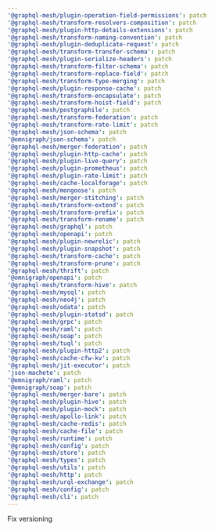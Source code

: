 ```yaml
---
'@graphql-mesh/plugin-operation-field-permissions': patch
'@graphql-mesh/transform-resolvers-composition': patch
'@graphql-mesh/plugin-http-details-extensions': patch
'@graphql-mesh/transform-naming-convention': patch
'@graphql-mesh/plugin-deduplicate-request': patch
'@graphql-mesh/transform-transfer-schema': patch
'@graphql-mesh/plugin-serialize-headers': patch
'@graphql-mesh/transform-filter-schema': patch
'@graphql-mesh/transform-replace-field': patch
'@graphql-mesh/transform-type-merging': patch
'@graphql-mesh/plugin-response-cache': patch
'@graphql-mesh/transform-encapsulate': patch
'@graphql-mesh/transform-hoist-field': patch
'@graphql-mesh/postgraphile': patch
'@graphql-mesh/transform-federation': patch
'@graphql-mesh/transform-rate-limit': patch
'@graphql-mesh/json-schema': patch
'@omnigraph/json-schema': patch
'@graphql-mesh/merger-federation': patch
'@graphql-mesh/plugin-http-cache': patch
'@graphql-mesh/plugin-live-query': patch
'@graphql-mesh/plugin-prometheus': patch
'@graphql-mesh/plugin-rate-limit': patch
'@graphql-mesh/cache-localforage': patch
'@graphql-mesh/mongoose': patch
'@graphql-mesh/merger-stitching': patch
'@graphql-mesh/transform-extend': patch
'@graphql-mesh/transform-prefix': patch
'@graphql-mesh/transform-rename': patch
'@graphql-mesh/graphql': patch
'@graphql-mesh/openapi': patch
'@graphql-mesh/plugin-newrelic': patch
'@graphql-mesh/plugin-snapshot': patch
'@graphql-mesh/transform-cache': patch
'@graphql-mesh/transform-prune': patch
'@graphql-mesh/thrift': patch
'@omnigraph/openapi': patch
'@graphql-mesh/transform-hive': patch
'@graphql-mesh/mysql': patch
'@graphql-mesh/neo4j': patch
'@graphql-mesh/odata': patch
'@graphql-mesh/plugin-statsd': patch
'@graphql-mesh/grpc': patch
'@graphql-mesh/raml': patch
'@graphql-mesh/soap': patch
'@graphql-mesh/tuql': patch
'@graphql-mesh/plugin-http2': patch
'@graphql-mesh/cache-cfw-kv': patch
'@graphql-mesh/jit-executor': patch
'json-machete': patch
'@omnigraph/raml': patch
'@omnigraph/soap': patch
'@graphql-mesh/merger-bare': patch
'@graphql-mesh/plugin-hive': patch
'@graphql-mesh/plugin-mock': patch
'@graphql-mesh/apollo-link': patch
'@graphql-mesh/cache-redis': patch
'@graphql-mesh/cache-file': patch
'@graphql-mesh/runtime': patch
'@graphql-mesh/config': patch
'@graphql-mesh/store': patch
'@graphql-mesh/types': patch
'@graphql-mesh/utils': patch
'@graphql-mesh/http': patch
'@graphql-mesh/urql-exchange': patch
'@graphql-mesh/config': patch
'@graphql-mesh/cli': patch
---
```


Fix versioning
